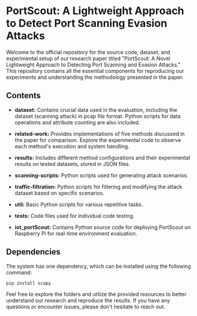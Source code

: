 # PortScout: A Lightweight Approach to Detect Port Scanning Evasion Attacks

Welcome to the official repository for the source code, dataset, and experimental setup of our research paper titled "PortScout: A Novel Lightweight Approach to Detecting Port Scanning and Evasion Attacks." This repository contains all the essential components for reproducing our experiments and understanding the methodology presented in the paper.

## Contents

- **dataset:** Contains crucial data used in the evaluation, including the dataset (scanning attack) in pcap file format. Python scripts for data operations and attribute counting are also included.

- **related-work:** Provides implementations of five methods discussed in the paper for comparison. Explore the experimental code to observe each method's execution and system handling.

- **results:** Includes different method configurations and their experimental results on tested datasets, stored in JSON files.

- **scanning-scripts:** Python scripts used for generating attack scenarios.

- **traffic-filtration:** Python scripts for filtering and modifying the attack dataset based on specific scenarios.

- **util:** Basic Python scripts for various repetitive tasks.

- **tests:** Code files used for individual code testing.

- **iot_portScout:** Contains Python source code for deploying PortScout on Raspberry Pi for real-time environment evaluation.

## Dependencies

The system has one dependency, which can be installed using the following command:

```bash
pip install scapy
````

Feel free to explore the folders and utilize the provided resources to better understand our research and reproduce the results. If you have any questions or encounter issues, please don't hesitate to reach out.
